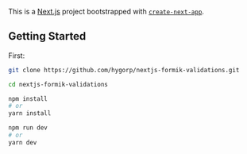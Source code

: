This is a [Next.js](https://nextjs.org/) project bootstrapped with [`create-next-app`](https://github.com/vercel/next.js/tree/canary/packages/create-next-app).

## Getting Started

First:

```bash
git clone https://github.com/hygorp/nextjs-formik-validations.git

cd nextjs-formik-validations

npm install
# or
yarn install

npm run dev
# or
yarn dev
```
